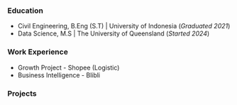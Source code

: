 ### Education
- Civil Engineering, B.Eng (S.T) | University of Indonesia (_Graduated 2021_)
- Data Science, M.S | The University of Queensland (_Started 2024_)

### Work Experience
- Growth Project - Shopee (Logistic)
- Business Intelligence - Blibli

### Projects
